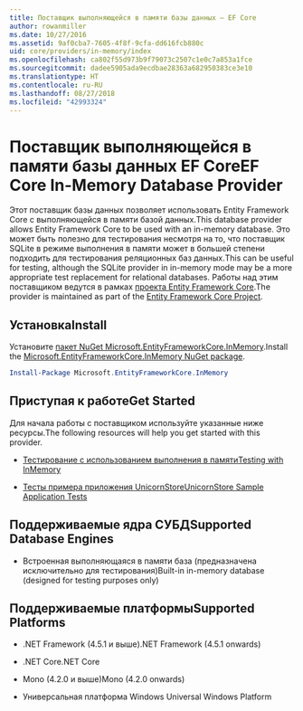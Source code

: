 ```yaml
---
title: Поставщик выполняющейся в памяти базы данных — EF Core
author: rowanmiller
ms.date: 10/27/2016
ms.assetid: 9af0cba7-7605-4f8f-9cfa-dd616fcb880c
uid: core/providers/in-memory/index
ms.openlocfilehash: ca802f55d973b9f79073c2507c1e0c7a853a1fce
ms.sourcegitcommit: dadee5905ada9ecdbae28363a682950383ce3e10
ms.translationtype: HT
ms.contentlocale: ru-RU
ms.lasthandoff: 08/27/2018
ms.locfileid: "42993324"
---
```

# <a name="ef-core-in-memory-database-provider"></a><span data-ttu-id="2776b-102">Поставщик выполняющейся в памяти базы данных EF Core</span><span class="sxs-lookup"><span data-stu-id="2776b-102">EF Core In-Memory Database Provider</span></span>

<span data-ttu-id="2776b-103">Этот поставщик базы данных позволяет использовать Entity Framework Core с выполняющейся в памяти базой данных.</span><span class="sxs-lookup"><span data-stu-id="2776b-103">This database provider allows Entity Framework Core to be used with an in-memory database.</span></span> <span data-ttu-id="2776b-104">Это может быть полезно для тестирования несмотря на то, что поставщик SQLite в режиме выполнения в памяти может в большей степени подходить для тестирования реляционных баз данных.</span><span class="sxs-lookup"><span data-stu-id="2776b-104">This can be useful for testing, although the SQLite provider in in-memory mode may be a more appropriate test replacement for relational databases.</span></span> <span data-ttu-id="2776b-105">Работы над этим поставщиком ведутся в рамках [проекта Entity Framework Core](https://github.com/aspnet/EntityFrameworkCore).</span><span class="sxs-lookup"><span data-stu-id="2776b-105">The provider is maintained as part of the [Entity Framework Core Project](https://github.com/aspnet/EntityFrameworkCore).</span></span>

## <a name="install"></a><span data-ttu-id="2776b-106">Установка</span><span class="sxs-lookup"><span data-stu-id="2776b-106">Install</span></span>

<span data-ttu-id="2776b-107">Установите [пакет NuGet Microsoft.EntityFrameworkCore.InMemory](https://www.nuget.org/packages/Microsoft.EntityFrameworkCore.InMemory/).</span><span class="sxs-lookup"><span data-stu-id="2776b-107">Install the [Microsoft.EntityFrameworkCore.InMemory NuGet package](https://www.nuget.org/packages/Microsoft.EntityFrameworkCore.InMemory/).</span></span>

``` powershell
Install-Package Microsoft.EntityFrameworkCore.InMemory
```

## <a name="get-started"></a><span data-ttu-id="2776b-108">Приступая к работе</span><span class="sxs-lookup"><span data-stu-id="2776b-108">Get Started</span></span>

<span data-ttu-id="2776b-109">Для начала работы с поставщиком используйте указанные ниже ресурсы.</span><span class="sxs-lookup"><span data-stu-id="2776b-109">The following resources will help you get started with this provider.</span></span>
* [<span data-ttu-id="2776b-110">Тестирование с использованием выполнения в памяти</span><span class="sxs-lookup"><span data-stu-id="2776b-110">Testing with InMemory</span></span>](../../miscellaneous/testing/in-memory.md)

* [<span data-ttu-id="2776b-111">Тесты примера приложения UnicornStore</span><span class="sxs-lookup"><span data-stu-id="2776b-111">UnicornStore Sample Application Tests</span></span>](https://github.com/rowanmiller/UnicornStore/blob/master/UnicornStore/src/UnicornStore.Tests/Controllers/ShippingControllerTests.cs)

## <a name="supported-database-engines"></a><span data-ttu-id="2776b-112">Поддерживаемые ядра СУБД</span><span class="sxs-lookup"><span data-stu-id="2776b-112">Supported Database Engines</span></span>

* <span data-ttu-id="2776b-113">Встроенная выполняющаяся в памяти база (предназначена исключительно для тестирования)</span><span class="sxs-lookup"><span data-stu-id="2776b-113">Built-in in-memory database (designed for testing purposes only)</span></span>

## <a name="supported-platforms"></a><span data-ttu-id="2776b-114">Поддерживаемые платформы</span><span class="sxs-lookup"><span data-stu-id="2776b-114">Supported Platforms</span></span>

* <span data-ttu-id="2776b-115">.NET Framework (4.5.1 и выше)</span><span class="sxs-lookup"><span data-stu-id="2776b-115">.NET Framework (4.5.1 onwards)</span></span>

* <span data-ttu-id="2776b-116">.NET Core</span><span class="sxs-lookup"><span data-stu-id="2776b-116">.NET Core</span></span>

* <span data-ttu-id="2776b-117">Mono (4.2.0 и выше)</span><span class="sxs-lookup"><span data-stu-id="2776b-117">Mono (4.2.0 onwards)</span></span>

* <span data-ttu-id="2776b-118">Универсальная платформа Windows </span><span class="sxs-lookup"><span data-stu-id="2776b-118">Universal Windows Platform</span></span>
